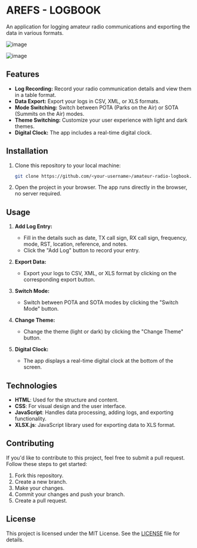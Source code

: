 # AREFS - LOGBOOK

An application for logging amateur radio communications and exporting the data in various formats.

![image](https://github.com/user-attachments/assets/6e924ffd-9410-411d-9997-a492015618ec)

![image](https://github.com/user-attachments/assets/559a1268-3c4d-4972-8bb9-c49d9392ec7e)




## Features

- **Log Recording:** Record your radio communication details and view them in a table format.
- **Data Export:** Export your logs in CSV, XML, or XLS formats.
- **Mode Switching:** Switch between POTA (Parks on the Air) or SOTA (Summits on the Air) modes.
- **Theme Switching:** Customize your user experience with light and dark themes.
- **Digital Clock:** The app includes a real-time digital clock.

## Installation

1. Clone this repository to your local machine:

    ```bash
    git clone https://github.com/<your-username>/amateur-radio-logbook.git
    ```

2. Open the project in your browser. The app runs directly in the browser, no server required.

## Usage

1. **Add Log Entry:**
   - Fill in the details such as date, TX call sign, RX call sign, frequency, mode, RST, location, reference, and notes.
   - Click the "Add Log" button to record your entry.

2. **Export Data:**
   - Export your logs to CSV, XML, or XLS format by clicking on the corresponding export button.

3. **Switch Mode:**
   - Switch between POTA and SOTA modes by clicking the "Switch Mode" button.

4. **Change Theme:**
   - Change the theme (light or dark) by clicking the "Change Theme" button.

5. **Digital Clock:** 
   - The app displays a real-time digital clock at the bottom of the screen.

## Technologies

- **HTML**: Used for the structure and content.
- **CSS**: For visual design and the user interface.
- **JavaScript**: Handles data processing, adding logs, and exporting functionality.
- **XLSX.js**: JavaScript library used for exporting data to XLS format.

## Contributing

If you'd like to contribute to this project, feel free to submit a pull request. Follow these steps to get started:

1. Fork this repository.
2. Create a new branch.
3. Make your changes.
4. Commit your changes and push your branch.
5. Create a pull request.

## License

This project is licensed under the MIT License. See the [LICENSE](LICENSE) file for details.
